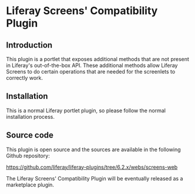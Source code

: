 # Liferay Screens' Compatibility Plugin

## Introduction

This plugin is a portlet that exposes additional methods that are not present in Liferay's out-of-the-box API. These additional methods allow Liferay Screens to do certain operations that are needed for the screenlets to correctly work. 

## Installation

This is a normal Liferay portlet plugin, so please follow the normal installation process. 

## Source code

This plugin is open source and the sources are available in the following Github repository:

https://github.com/liferay/liferay-plugins/tree/6.2.x/webs/screens-web

The Liferay Screens' Compatibility Plugin will be eventually released as a marketplace plugin.
